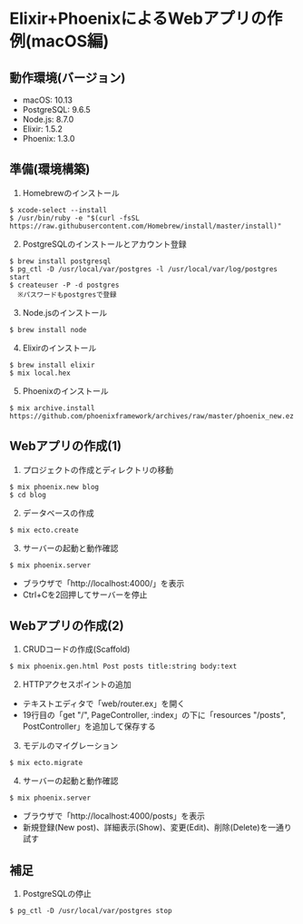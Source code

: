 # Elixir+PhoenixによるWebアプリの作例(macOS編)

## 動作環境(バージョン)
- macOS: 10.13
- PostgreSQL: 9.6.5
- Node.js: 8.7.0
- Elixir: 1.5.2
- Phoenix: 1.3.0

## 準備(環境構築)

1. Homebrewのインストール
```
$ xcode-select --install
$ /usr/bin/ruby -e "$(curl -fsSL https://raw.githubusercontent.com/Homebrew/install/master/install)"
```

2. PostgreSQLのインストールとアカウント登録
```
$ brew install postgresql
$ pg_ctl -D /usr/local/var/postgres -l /usr/local/var/log/postgres start
$ createuser -P -d postgres
  ※パスワードもpostgresで登録
```

3. Node.jsのインストール
```
$ brew install node
```

4. Elixirのインストール
```
$ brew install elixir
$ mix local.hex
```

5. Phoenixのインストール
```
$ mix archive.install https://github.com/phoenixframework/archives/raw/master/phoenix_new.ez
```

## Webアプリの作成(1)

1. プロジェクトの作成とディレクトリの移動
```
$ mix phoenix.new blog
$ cd blog
```

2. データベースの作成
```
$ mix ecto.create
```

3. サーバーの起動と動作確認
```
$ mix phoenix.server
```
  - ブラウザで「http://localhost:4000/」を表示
  - Ctrl+Cを2回押してサーバーを停止


## Webアプリの作成(2)

1. CRUDコードの作成(Scaffold)
```
$ mix phoenix.gen.html Post posts title:string body:text
```

2. HTTPアクセスポイントの追加
  - テキストエディタで「web/router.ex」を開く
  - 19行目の「get "/", PageController, :index」の下に「resources "/posts", PostController」を追加して保存する


3. モデルのマイグレーション
```
$ mix ecto.migrate
```

4. サーバーの起動と動作確認
```
$ mix phoenix.server
```
  - ブラウザで「http://localhost:4000/posts」を表示
  - 新規登録(New post)、詳細表示(Show)、変更(Edit)、削除(Delete)を一通り試す


## 補足

1. PostgreSQLの停止
```
$ pg_ctl -D /usr/local/var/postgres stop
```
